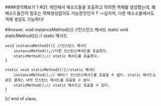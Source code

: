####생각해보기 1
#Q1. 메인에서 메소드들을 호출하고 하려면 객체를 생성했는데, 왜 메소드들간의 참조는 객체생성없이도 가능한것인가 ?
     ->심지어, 다른 메소소들에서도 객체 생성도 가능하다!


#Answer. 
void instanceMethod(){} //인스턴스 메서드
	static void staticMethod(){} // static 메서드

	void instanceMethod2(){ //인스턴스 메서드
		instanceMethod();//다른 인스턴스메서드를 호출한다.
		staticMethod();// static 메서드를 호출한다.
	}

	static void staticMethod2(){//static 메서드
		instanceMethod();// 에러!! 인스턴스메서드를 호출할 수 없다. static 메서드는 같은 클래스 내의 인스턴스 메서드를 호출할 수 없다.
		staticMethod();// static 메서드는 호출할 수 있다.
	}
}// end of class;
